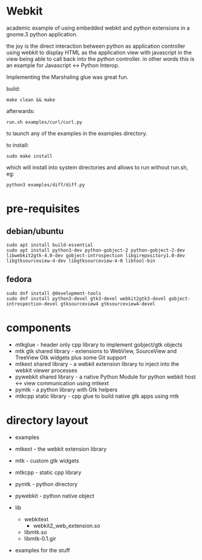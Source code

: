 Webkit
======


academic example of using embedded webkit and python extensions in a gnome.3 python application.

the joy is the direct interaction between python as application controller using
webkit to display HTML as the application view with javascript in the view being able to call
back into the python controller. in other words this is an example for Javascript <-> Python Interop.

Implementing the Marshaling glue was great fun.

build:

```make clean && make```

afterwards:

```run.sh examples/curl/curl.py```
  
to launch any of the examples in the examples directory.

to install:

```sudo make install```

which will install into system directories and allows to run without run.sh, eg:

```python3 examples/diff/diff.py ```


# pre-requisites

## debian/ubuntu
```
sudo apt install build-essential 
sudo apt install python3-dev python-gobject-2 python-gobject-2-dev libwebkit2gtk-4.0-dev gobject-introspection libgirepository1.0-dev libgtksourceview-4-dev libgtksourceview-4-0 libtool-bin
``` 
## fedora
```
sudo dnf install @development-tools
sudo dnf install python3-devel gtk3-devel webkit2gtk3-devel gobject-introspection-devel gtksourceview4 gtksourceview4-devel
```

# components

- mtkglue - header only cpp library to implement gobject/gtk objects
- mtk gtk shared library - extensions to WebView, SourceView and TreeView Gtk widgets plus some Git support
- mtkext shared library - a webkit extension library to inject into the webkit viewer processes
- pywebkit shared library - a native Python Module for python webkit host <-> view communication using mtkext
- pymtk - a python library with Gtk helpers
- mtkcpp static library - cpp glue to build native gtk apps using mtk

# directory layout

- examples
- mtkext - the webkit extension library
- mtk - custom gtk widgets
- mtkcpp - static cpp library
- pymtk - python directory
- pywebkit - python native object
- lib
    - webkitext
        - webkit2_web_extension.so
    - libmtk.so
    - libmtk-0.1.gir
    


- examples for the stuff